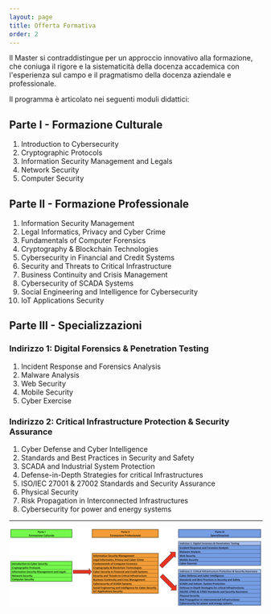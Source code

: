 ```yaml
---
layout: page
title: Offerta Formativa
order: 2
---
```


Il Master si contraddistingue per un approccio innovativo alla formazione, che coniuga il rigore e la sistematicità della docenza accademica con l'esperienza sul campo e il pragmatismo della docenza aziendale e professionale.
 
 
Il programma è articolato nei seguenti moduli didattici:

## Parte I - Formazione Culturale

1. Introduction to Cybersecurity
1. Cryptographic Protocols
1. Information Security Management and Legals
1. Network Security
1. Computer Security

## Parte II - Formazione Professionale

1. Information Security Management
1. Legal Informatics, Privacy and Cyber Crime
1. Fundamentals of Computer Forensics
1. Cryptography & Blockchain Technologies
1. Cybersecurity in Financial and Credit Systems
1. Security and Threats to Critical Infrastructure
1. Business Continuity and Crisis Management
1. Cybersecurity of SCADA Systems
1. Social Engineering and Intelligence for Cybersecurity
1. IoT Applications Security


## Parte III - Specializzazioni 

### Indirizzo 1: Digital Forensics & Penetration Testing
1. Incident Response and Forensics Analysis
1. Malware Analysis
1. Web Security
1. Mobile Security
1. Cyber Exercise


### Indirizzo 2: Critical Infrastructure Protection & Security Assurance
1. Cyber Defense and Cyber Intelligence
1. Standards and Best Practices in Security and Safety
1. SCADA and Industrial System Protection
1. Defense-in-Depth Strategies for critical Infrastructures
1. ISO/IEC 27001 & 27002 Standards and Security Assurance
1. Physical Security
1. Risk Propagation in Interconnected Infrastructures
1. Cybersecurity for power and energy systems
 
---

![Piano Didattico](offerta2019.jpg)


